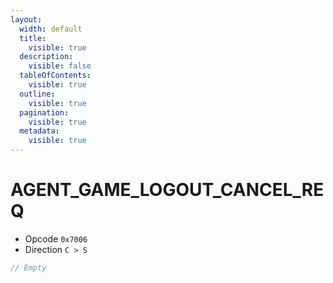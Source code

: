 ```yaml
---
layout:
  width: default
  title:
    visible: true
  description:
    visible: false
  tableOfContents:
    visible: true
  outline:
    visible: true
  pagination:
    visible: true
  metadata:
    visible: true
---
```


# AGENT\_GAME\_LOGOUT\_CANCEL\_REQ

* Opcode `0x7006`
* Direction `C > S`

```csharp
// Empty
```
